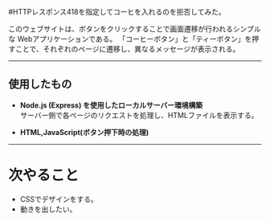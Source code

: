 #HTTPレスポンス418を指定してコーヒを入れるのを拒否してみた。

このウェブサイトは、ボタンをクリックすることで画面遷移が行われるシンプルな Webアプリケーションである。
「コーヒーボタン」と「ティーボタン」を押すことで、それぞれのページに遷移し、異なるメッセージが表示される。

---

## 使用したもの
- **Node.js (Express) を使用したローカルサーバー環境構築**  
  サーバー側で各ページのリクエストを処理し、HTMLファイルを表示する。 

- **HTML,JavaScript(ボタン押下時の処理)**

---

# 次やること
- CSSでデザインをする。
- 動きを出したい。

